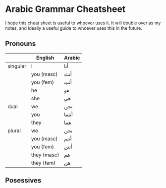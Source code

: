 # Arabic Grammar Cheatsheet

I hope this cheat sheet is useful to whoever uses it. It will double over as my notes, and ideally a useful guide to whoever uses this in the future. 

## Pronouns

 |          | English     | Arabic |
 | -------- | ----------- | ------ |
 | singular | I           | أنا    |
 |          | you (masc)  | أنتَ   |
 |          | you (fem)   | أنتِ   |
 |          | he          | هو     |
 |          | she         | هي     |
 | dual     | we          | نحن    |
 |          | you         | أنتما  |
 |          | they        | هما    |
 | plural   | we          | نحن    |
 |          | you (masc)  | أنتم   |
 |          | you (fem)   | أنتن   |
 |          | they (masc) | هم     |
 |          | they (fem)  | هن     |

## Posessives


